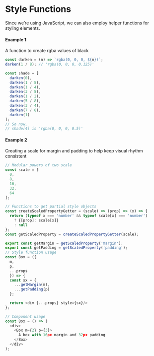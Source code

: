 # Style Functions
Since we’re using JavaScript, we can also employ helper functions for styling elements.

#### Example 1

A function to create rgba values of black
```javascript
const darken = (n) => `rgba(0, 0, 0, ${n})`;
darken(1 / 8); // 'rgba(0, 0, 0, 0.125)'

const shade = [
  darken(0),
  darken(1 / 8),
  darken(1 / 4),
  darken(3 / 8),
  darken(1 / 2),
  darken(5 / 8),
  darken(3 / 4),
  darken(7 / 8),
  darken(1)
];
// So now,
// shade[4] is 'rgba(0, 0, 0, 0.5)'
```

#### Example 2

Creating a scale for margin and padding to help keep visual rhythm consistent
```javascript
// Modular powers of two scale
const scale = [
  0,
  8,
  16,
  32,
  64
];

// Functions to get partial style objects
const createScaledPropertyGetter = (scale) => (prop) => (x) => {
  return (typeof x === 'number' && typeof scale[x] === 'number')
    ? {[prop]: scale[x]}
    : null
};
const getScaledProperty = createScaledPropertyGetter(scale);

export const getMargin = getScaledProperty('margin');
export const getPadding = getScaledProperty('padding');
// Style function usage
const Box = ({
  m,
  p,
  ...props
  }) => {
  const sx = {
    ...getMargin(m),
    ...getPadding(p)
  };

  return <div {...props} style={sx}/>
};

// Component usage
const Box = () => (
  <div>
    <Box m={2} p={3}>
      A box with 16px margin and 32px padding
    </Box>
  </div>
);
```

